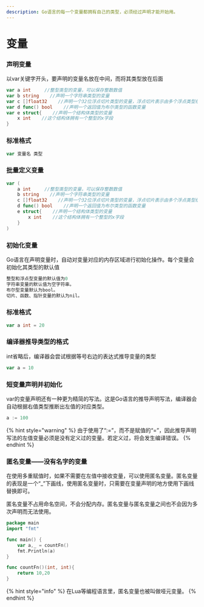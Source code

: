 ```yaml
---
description: Go语言的每一个变量都拥有自己的类型，必须经过声明才能开始用。
---
```


# 变量

### 声明变量

以var关键字开头，要声明的变量名放在中间，而将其类型放在后面

```go
var a int     //整型类型的变量，可以保存整数数值
var b string    //声明一个字符串类型的变量
var c []float32    //声明一个32位浮点切片类型的变量，浮点切片表示由多个浮点类型组成的数据结构
var d func() bool    //声明一个返回值为布尔类型的函数变量
var e struct{    //声明一个结构体类型的变量
    x int    //这个结构体拥有一个整型的x字段
}
```

### 标准格式

```go
var 变量名 类型
```

### 批量定义变量

```go
var (
    a int     //整型类型的变量，可以保存整数数值
    b string    //声明一个字符串类型的变量
    c []float32    //声明一个32位浮点切片类型的变量，浮点切片表示由多个浮点类型组成的数据结构
    d func() bool    //声明一个返回值为布尔类型的函数变量
    e struct{    //声明一个结构体类型的变量
        x int    //这个结构体拥有一个整型的x字段
    }
)
```

### 初始化变量

Go语言在声明变量时，自动对变量对应的内存区域进行初始化操作。每个变量会初始化其类型的默认值

```go
整型和浮点型变量的默认值为0
字符串变量的默认值为空字符串。
布尔型变量默认为bool。
切片、函数、指针变量的默认为nil。
```

### 标准格式

```go
var a int = 20
```

### 编译器推导类型的格式

int省略后，编译器会尝试根据等号右边的表达式推导变量的类型

```go
var a = 10
```

### 短变量声明并初始化

var的变量声明还有一种更为精简的写法。这是Go语言的推导声明写法，编译器会自动根据右值类型推断出左值的对应类型。

```go
a := 100
```

{% hint style="warning" %}
由于使用了“:=”，而不是赋值的“=”，因此推导声明写法的左值变量必须是没有定义过的变量。若定义过，将会发生编译错误。
{% endhint %}

### 匿名变量——没有名字的变量

在使用多重赋值时，如果不需要在左值中接收变量，可以使用匿名变量。匿名变量的表现是一个“\_”下画线，使用匿名变量时，只需要在变量声明的地方使用下画线替换即可。

匿名变量不占用命名空间，不会分配内存。匿名变量与匿名变量之间也不会因为多次声明而无法使用。

```go
package main
import "fmt"

func main() {
	var a,_ = countFn()
	fmt.Println(a) 
}

func countFn()(int, int){
	return 10,20
}
```

{% hint style="info" %}
在Lua等编程语言里，匿名变量也被叫做哑元变量。
{% endhint %}




